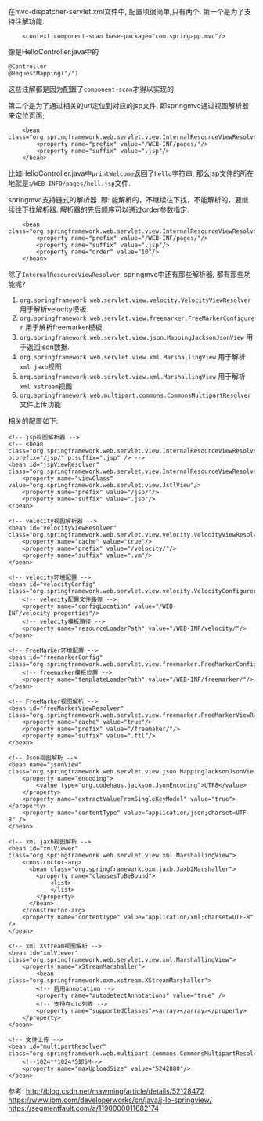 
在mvc-dispatcher-servlet.xml文件中, 配置项很简单,只有两个.
第一个是为了支持注解功能.
```
    <context:component-scan base-package="com.springapp.mvc"/>
```
像是HelloController.java中的
```
@Controller
@RequestMapping("/")
```
这些注解都是因为配置了`component-scan`才得以实现的.

第二个是为了通过相关的url定位到对应的jsp文件, 即springmvc通过视图解析器来定位页面;
```
    <bean class="org.springframework.web.servlet.view.InternalResourceViewResolver">
        <property name="prefix" value="/WEB-INF/pages/"/>
        <property name="suffix" value=".jsp"/>
    </bean>
```
比如HelloController.java中`printWelcome`返回了`hello`字符串, 那么jsp文件的所在地就是:`/WEB-INFO/pages/hell.jsp`文件.

springmvc支持链式的解析器. 即: 能解析的，不继续往下找，不能解析的，要继续往下找解析器. 解析器的先后顺序可以通过order参数指定.
```
    <bean class="org.springframework.web.servlet.view.InternalResourceViewResolver">
        <property name="prefix" value="/WEB-INF/pages/"/>
        <property name="suffix" value=".jsp"/>
        <property name="order" value="10"/>
    </bean>
```

除了`InternalResourceViewResolver`, springmvc中还有那些解析器, 都有那些功能呢?
1. `org.springframework.web.servlet.view.velocity.VelocityViewResolver`
   用于解析velocity模板.
2. `org.springframework.web.servlet.view.freemarker.FreeMarkerConfigurer`
   用于解析freemarker模板.
3. `org.springframework.web.servlet.view.json.MappingJacksonJsonView`
   用于返回json数据.
4. `org.springframework.web.servlet.view.xml.MarshallingView`
   用于解析`xml jaxb`视图
5. `org.springframework.web.servlet.view.xml.MarshallingView`
   用于解析`xml xstream`视图
6. `org.springframework.web.multipart.commons.CommonsMultipartResolver`
   文件上传功能

相关的配置如下:
```
<!-- jsp视图解析器 -->
<!-- <bean class="org.springframework.web.servlet.view.InternalResourceViewResolver" p:prefix="/jsp/" p:suffix=".jsp" /> -->
<bean id="jspViewResolver" class="org.springframework.web.servlet.view.InternalResourceViewResolver">
    <property name="viewClass" value="org.springframework.web.servlet.view.JstlView"/>
    <property name="prefix" value="/jsp/"/>
    <property name="suffix" value=".jsp"/>
</bean>

<!-- velocity视图解析器 -->
<bean id="velocityViewResolver" class="org.springframework.web.servlet.view.velocity.VelocityViewResolver">
    <property name="cache" value="true"/>
    <property name="prefix" value="/velocity/"/>
    <property name="suffix" value=".vm"/>
</bean>

<!-- velocity环境配置 -->
<bean id="velocityConfig" class="org.springframework.web.servlet.view.velocity.VelocityConfigurer">
    <!-- velocity配置文件路径 -->
    <property name="configLocation" value="/WEB-INF/velocity.properties"/>
    <!-- velocity模板路径 -->
    <property name="resourceLoaderPath" value="/WEB-INF/velocity/"/>
</bean>

<!-- FreeMarker环境配置 -->
<bean id="freemarkerConfig" class="org.springframework.web.servlet.view.freemarker.FreeMarkerConfigurer">
    <!-- freemarker模板位置 -->
    <property name="templateLoaderPath" value="/WEB-INF/freemarker/"/>
</bean>

<!-- FreeMarker视图解析 -->
<bean id="freeMarkerViewResolver" class="org.springframework.web.servlet.view.freemarker.FreeMarkerViewResolver">
    <property name="cache" value="true"/>
    <property name="prefix" value="/freemaker/"/>
    <property name="suffix" value=".ftl"/>
</bean>

<!-- Json视图解析 -->
<bean name="jsonView" class="org.springframework.web.servlet.view.json.MappingJacksonJsonView">
    <property name="encoding">
        <value type="org.codehaus.jackson.JsonEncoding">UTF8</value>
    </property>
    <property name="extractValueFromSingleKeyModel" value="true"></property>
    <property name="contentType" value="application/json;charset=UTF-8" />
</bean>

<!-- xml jaxb视图解析 -->
<bean id="xmlViewer" class="org.springframework.web.servlet.view.xml.MarshallingView">
    <constructor-arg>
      <bean class="org.springframework.oxm.jaxb.Jaxb2Marshaller">
        <property name="classesToBeBound">
            <list>
            </list>
        </property>
      </bean>
    </constructor-arg>
    <property name="contentType" value="application/xml;charset=UTF-8" />
</bean>

<!-- xml Xstream视图解析 -->
<bean id="xmlViewer" class="org.springframework.web.servlet.view.xml.MarshallingView">
    <property name="xStreamMarshaller">
        <bean class="org.springframework.oxm.xstream.XStreamMarshaller">
        <!-- 启用annotation -->
        <property name="autodetectAnnotations" value="true" />
        <!-- 支持在dto列表 -->
        <property name="supportedClasses"><array></array></property>
    </property>
</bean>

<!-- 文件上传 -->
<bean id="multipartResolver" class="org.springframework.web.multipart.commons.CommonsMultipartResolver">
    <!--1024**1024*5即5M-->
    <property name="maxUploadSize" value="5242880"/>
</bean>
```

参考:
http://blog.csdn.net/mawming/article/details/52128472
https://www.ibm.com/developerworks/cn/java/j-lo-springview/
https://segmentfault.com/a/1190000011682174



